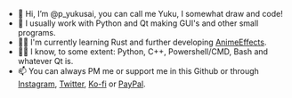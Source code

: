 - 👋 Hi, I’m @p_yukusai, you can call me Yuku, I somewhat draw and code!
- 👀 I usually work with Python and Qt making GUI's and other small programs.
- 👩‍💼 I'm currently learning Rust and further developing [AnimeEffects](https://github.com/AnimeEffectsDevs/AnimeEffects).
- 👨‍💻 I know, to some extent: Python, C++, Powershell/CMD, Bash and whatever Qt is.
- 📫 You can always PM me or support me in this Github or through [Instagram](https://www.instagram.com/p_yukusai/), [Twitter](https://twitter.com/p_yukusai), [Ko-fi](https://ko-fi.com/yukusai) or [PayPal](https://www.paypal.com/donate?hosted_button_id=N6F62G5H4CF94).
